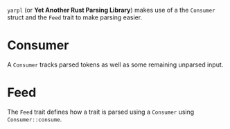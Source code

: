 `yarpl` (or **Yet Another Rust Parsing Library**) makes use of a the `Consumer` struct and the `Feed` trait to make parsing easier.

# Consumer

A `Consumer` tracks parsed tokens as well as some remaining unparsed input.


# Feed 

The `Feed` trait defines how a trait is parsed using a `Consumer` using `Consumer::consume`.
